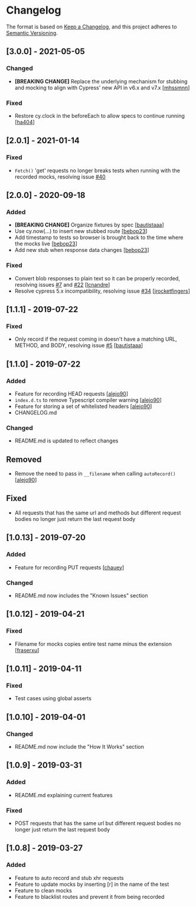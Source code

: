 # Changelog
The format is based on [Keep a Changelog](https://keepachangelog.com/en/1.0.0/),
and this project adheres to [Semantic Versioning](https://semver.org/spec/v2.0.0.html).

## [3.0.0] - 2021-05-05
### Changed
- __[BREAKING CHANGE]__ Replace the underlying mechanism for stubbing and mocking to align with Cypress' new API in v6.x and v7.x  [[mhssmnn](https://github.com/mhssmnn)]
### Fixed
- Restore cy.clock in the beforeEach to allow specs to continue running [[ha404](https://github.com/ha404)]

## [2.0.1] - 2021-01-14
### Fixed
- `Fetch()` 'get' requests no longer breaks tests when running with the recorded mocks, resolving issue [#40](https://github.com/Nanciee/cypress-autorecord/issues/40)

## [2.0.0] - 2020-09-18

### Added
- __[BREAKING CHANGE]__ Organize fixtures by spec [[bautistaaa](https://github.com/bautistaaa)]
- Use cy.now(...) to insert new stubbed route [[bebop23](https://github.com/bebop23)]
- Add timestamp to tests so browser is brought back to the time where the mocks live [[bebop23](https://github.com/bebop23)]
- Add new stub when response data changes [[bebop23](https://github.com/bebop23)]
### Fixed
- Convert blob responses to plain text so it can be properly recorded, resolving issues [#7](https://github.com/Nanciee/cypress-autorecord/issues/7) and [#22](https://github.com/Nanciee/cypress-autorecord/issues/22) [[lcnandre](https://github.com/lcnandre)]
- Resolve cypress 5.x incompatibility, resolving issue [#34](https://github.com/Nanciee/cypress-autorecord/issues/34) [[jrocketfingers](https://github.com/jrocketfingers)]

## [1.1.1] - 2019-07-22
### Fixed
- Only record if the request coming in doesn't have a matching URL, METHOD, and BODY, resolving issue [#5](https://github.com/Nanciee/cypress-autorecord/issues/5) [[bautistaaa](https://github.com/bautistaaa)]

## [1.1.0] - 2019-07-22
### Added
- Feature for recording HEAD requests [[alejo90](https://github.com/alejo90)]
- `index.d.ts` to remove Typescript compiler warning [[alejo90](https://github.com/alejo90)]
- Feature for storing a set of whitelisted headers [[alejo90](https://github.com/alejo90)]
- CHANGELOG.md
### Changed
- README.md is updated to reflect changes
## Removed
- Remove the need to pass in `__filename` when calling `autoRecord()` [[alejo90](https://github.com/alejo90)]
## Fixed
- All requests that has the same url and methods but different request bodies no longer just return the last request body

## [1.0.13] - 2019-07-20
### Added
- Feature for recording PUT requests [[chauey](https://github.com/chauey)]
### Changed
- README.md now includes the "Known Issues" section

## [1.0.12] - 2019-04-21
### Fixed
- Filename for mocks copies entire test name minus the extension [[fraserxu](https://github.com/fraserxu)]

## [1.0.11] - 2019-04-11
### Fixed
- Test cases using global asserts

## [1.0.10] - 2019-04-01
### Changed
- README.md now include the "How It Works" section

## [1.0.9] - 2019-03-31
### Added
- README.md explaining current features
### Fixed
- POST requests that has the same url but different request bodies no longer just return the last request body 

## [1.0.8] - 2019-03-27
### Added
- Feature to auto record and stub xhr requests
- Feature to update mocks by inserting [r] in the name of the test
- Feature to clean mocks
- Feature to blacklist routes and prevent it from being recorded


